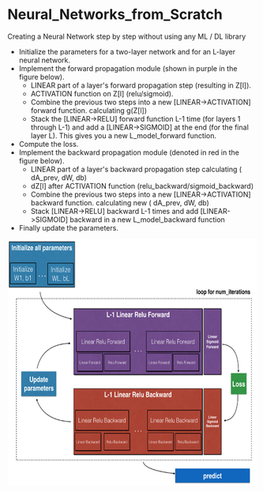 # Neural_Networks_from_Scratch
Creating a Neural Network step by step without using any ML / DL library

- Initialize the parameters for a two-layer network and for an L-layer neural network.
- Implement the forward propagation module (shown in purple in the figure below).
     - LINEAR part of a layer's forward propagation step (resulting in Z[l]).
     - ACTIVATION function on Z[l] (relu/sigmoid).
     - Combine the previous two steps into a new [LINEAR->ACTIVATION] forward function. calculating g(Z[l])
     - Stack the [LINEAR->RELU] forward function L-1 time (for layers 1 through L-1) and add a [LINEAR->SIGMOID] at the end (for the final layer L). This gives you a new L_model_forward function.
- Compute the loss.
- Implement the backward propagation module (denoted in red in the figure below).
    - LINEAR part of a layer's backward propagation step calculating ( dA_prev, dW, db)
    - dZ[l] after ACTIVATION function (relu_backward/sigmoid_backward) 
    - Combine the previous two steps into a new [LINEAR->ACTIVATION] backward function. calculating new ( dA_prev, dW, db)
    - Stack [LINEAR->RELU] backward L-1 times and add [LINEAR->SIGMOID] backward in a new L_model_backward function
- Finally update the parameters.

<img src="images/finaloutline.png" style="width:800px;height:500px;">

 
